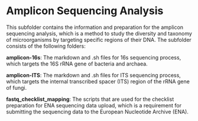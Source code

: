 # Amplicon Sequencing Analysis

This subfolder contains the information and preparation for the amplicon sequencing analysis, which is a method to study the diversity and taxonomy of microorganisms by targeting specific regions of their DNA. The subfolder consists of the following folders:

**amplicon-16s**: The markdown and .sh files for 16s sequencing process, which targets the 16S rRNA gene of bacteria and archaea.

**amplicon-ITS**: The markdown and .sh files for ITS sequencing process, which targets the internal transcribed spacer (ITS) region of the rRNA gene of fungi.

**fastq_checklist_mapping**: The scripts that are used for the checklist preparation for ENA sequencing data upload, which is a requirement for submitting the sequencing data to the European Nucleotide Archive (ENA).
